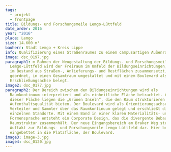 ```yaml
---
tags:
  - projekt
  - frontpage
title: Bildungs- und Forschungsmeile Lemgo-Lüttfeld
date_order: 2016
year: "2016"
place: Lemgo
size: 14.600 m²
bauherr: Stadt Lemgo + Kreis Lippe
info: Qualifizierung eines Straßenraumes zu einem campusartigen Außenraum
image: dsc_0197.jpg
paragraph1: m Rahmen der Neugestaltung der Bildungs- und Forschungsmeile
  Lemgo-Lüttfeld wird der Freiraum im Umfeld der Bildungseinrichtungen, der sich
  im Bestand aus Straßen-, Anlieferungs- und Restflächen zusammensetzt, neu
  geordnet, in einen Gesamtraum umgestaltet und mit einem Boulevard als
  Erschließungsachse belegt.
image2: dsc_0177.jpg
paragraph2: Der Bereich zwischen den Bildungseinrichtungen wird als
  Raumkontinuum interpretiert und als einheitliche Fläche betrachtet. Auf und an
  dieser Fläche liegen die „Grünen Inseln“, die den Raum strukturieren und
  Aufenthaltsqualität bieten. Der Boulevard wird als Orientierungsachse,
  Verteiler und Sammler über das Raumkontinuum gelegt und erschließt die
  einzelnen Standorte. Mit einem Band in einer klaren Materialitäts- und
  Formensprache entsteht ein Corporate Design, das die divergente Bebauung und
  Raumstruktur zusammenhält. Der neue Eingangsbereich am Braker Weg stellt den
  Auftakt zur Bildungs- und Forschungsmeile Lemgo-Lüttfeld dar. Hier beginnt,
  eingebettet in die Platzfläche, der Boulevard.
image3: image-3.jpg
image4: dsc_0120.jpg
---
```

